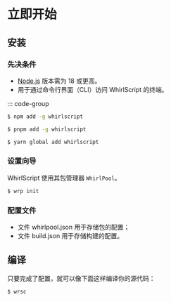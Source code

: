 # 立即开始

## 安装

### 先决条件

- [Node.js](https://nodejs.org/) 版本需为 18 或更高。
- 用于通过命令行界面（CLI）访问 WhirlScript 的终端。

::: code-group

```sh [npm]
$ npm add -g whirlscript
```

```sh [pnpm]
$ pnpm add -g whirlscript
```

```sh [yarn]
$ yarn global add whirlscript
```

### 设置向导

WhirlScript 使用其包管理器 `WhirlPool`。

```sh [npm]
$ wrp init
```

### 配置文件
- 文件 whirlpool.json 用于存储包的配置；
- 文件 build.json 用于存储构建的配置。


## 编译

只要完成了配置，就可以像下面这样编译你的源代码：

```sh [npm]
$ wrsc
```
